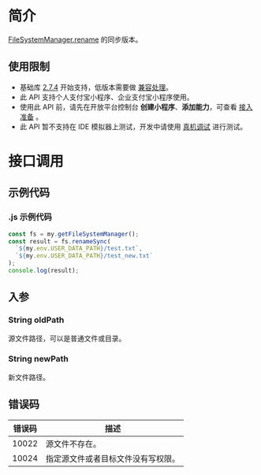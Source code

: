 # 简介
[FileSystemManager.rename](https://opendocs.alipay.com/mini/api/0229pw) 的同步版本。

## 使用限制

- 基础库 [2.7.4](https://opendocs.alipay.com/mini/framework/lib-upgrade-v2) 开始支持，低版本需要做 [兼容处理](https://docs.alipay.com/mini/framework/compatibility)。
- 此 API 支持个人支付宝小程序、企业支付宝小程序使用。
- 使用此 API 前，请先在开放平台控制台 **创建小程序**、**添加能力**，可查看 [接入准备](https://opendocs.alipay.com/mini/02pk4y) 。
- 此 API 暂不支持在 IDE 模拟器上测试，开发中请使用 [真机调试](https://opendocs.alipay.com/mini/ide/remote-debug) 进行测试。

# 接口调用

## 示例代码

### .js 示例代码

```javascript
const fs = my.getFileSystemManager();
const result = fs.renameSync(
  `${my.env.USER_DATA_PATH}/test.txt`,
  `${my.env.USER_DATA_PATH}/test_new.txt`
);
console.log(result);
```

## 入参

### String oldPath

源文件路径，可以是普通文件或目录。

### String newPath
新文件路径。

## 错误码
| **错误码** | **描述** |
| --- | --- |
| 10022 | 源文件不存在。 |
| 10024 | 指定源文件或者目标文件没有写权限。 |

